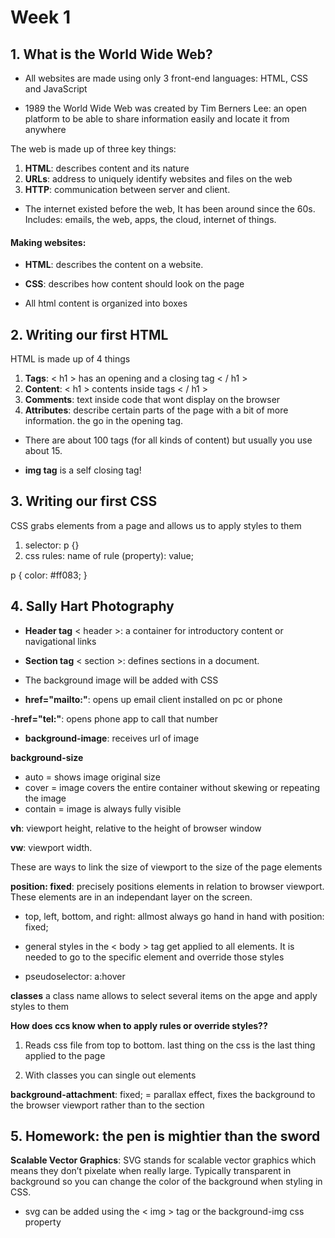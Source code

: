 # Week 1

## 1. What is the World Wide Web?

- All websites are made using only 3 front-end languages: HTML, CSS and JavaScript

- 1989 the World Wide Web was created by Tim Berners Lee: an open platform to be able to share information easily and locate it from anywhere

The web is made up of three key things:

1. **HTML**: describes content and its nature
2. **URLs**: address to uniquely identify websites and files on the web
3. **HTTP**: communication between server and client. 

-  The internet existed before the web, It has been around since the 60s. Includes: emails, the web, apps, the cloud, internet of things. 


#### Making websites:

- **HTML**: describes the content on a website. 
- **CSS**: describes how content should look on the page

- All html content is organized into boxes

## 2. Writing our first HTML

HTML is made up of 4 things

1. **Tags**: < h1 > has an opening and a closing tag < / h1 >
2. **Content**: < h1 > contents inside tags < / h1 >
3. **Comments**: text inside code that wont display on the browser
4. **Attributes**: describe certain parts of the page with a bit of more information. the go in the opening tag.

- There are about 100 tags (for all kinds of content) but usually you use about 15.

- **img tag** is a self closing tag!

## 3. Writing our first CSS

CSS grabs elements from a page and allows us to apply styles to them

1. selector: p {}
2. css rules: name of rule (property): value;

p {
    color: #ff083;
}

## 4. Sally Hart Photography

- **Header tag** < header >: a container for introductory content or navigational links

- **Section tag** < section >: defines sections in a document. 

- The background image will be added with CSS

- **href="mailto:"**: opens up email client installed on pc or phone

-**href="tel:"**: opens phone app to call that number

- **background-image**: receives url of image

**background-size**
- auto = shows image original size
- cover =  image covers the entire container without skewing or repeating the image
- contain = image is always fully visible

**vh**: viewport height, relative to the height of browser window

**vw**: viewport width.

These are ways to link the size of viewport to the size of the page elements

**position: fixed**: precisely positions elements in relation to browser viewport. These elements are in an independant layer on the screen.

- top, left, bottom, and right: allmost always go hand in hand with position: fixed;

- general styles in the < body > tag get applied to all elements. It is needed to go to the specific element and override those styles

- pseudoselector: a:hover

**classes** a class name allows to select several items on the apge and apply styles to them

**How does ccs know when to apply rules or override styles??**

1. Reads css file from top to bottom. last thing on the css is the last thing applied to the page

2. With classes you can single out elements

**background-attachment**: fixed; = parallax effect, fixes the background to the browser viewport rather than to the section


## 5. Homework: the pen is mightier than the sword

**Scalable Vector Graphics**: SVG stands for scalable vector graphics which means they don’t pixelate when really large. Typically transparent in background so you can change the color of the background when styling in CSS.

- svg can be added using the < img > tag or the background-img css property